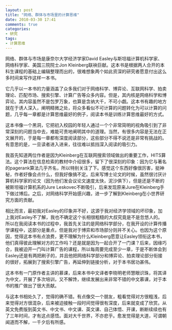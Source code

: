 ```yaml
---
layout: post
title: "网络、群体与市场里的计算思维"
date: 2010-03-30 17:41
comments: true
categories: 
- 研究
tags:
- 计算思维
---
```



网络、群体与市场是康奈尔大学经济学家David Easley与斯坦福计算机科学家、网络科学家、美国三院院士Jon Kleinberg联袂巨献。这本书是根据两人合开的本科生课程的基础上编辑整理而出的，很难想象两个如此资深的研究者愿意付出这么多时间来写作这样一本书。

它几乎以一本书的力量涵盖了众多我们对于网络科学、博弈论、互联网科学、拍卖理论、匹配市场、搜索引擎、计算广告等众多内容。但是，其内核是网络科学和博弈论。其内容虽然不是包罗万象，也算是含纳大千，不可小觑。这本书有趣的地方就在于诱人深入，阐明精微之处，将众多看似不可计算的问题转化为可以计算的问题，几乎每一章都是计算思维最好的例子，阅读本书是训练计算思维最好的方式。

这本书像一个黑洞，它把初入校园的年轻人通过一个个非常简明的视角吸引到了非常深刻的问题当中去，难能可贵地阐明其中的道理。当然，有很多内容是无法在正文展开的，于是每一章都有深度阅读部分，这些部分不得不说还是非常有挑战的。有意思的是，一旦读者进入进来，往往难以抵挡深入阅读的吸引力。

我首先知道两位作者是因为Kleinberg在互联网搜索领域做出的重要工作，HITS算法。这个算法在信息检索的教材中介绍很多，留下了很深刻的印象：因为它与著名的pagerank算法几乎齐名，所以特别关注了下。感觉这个东西好像很厉害，挺神秘，作者好像会点什么，但我好像搞不定。后来写博士论文的时候，虽然很讨厌计算机科学家的论文（因为他们发会议论文速度太快，泥沙俱下），但是还是不断的被斯坦福计算机系的Jure Leskovec不断吸引，后来发现原来Jure在Kleinberg手下做过博后。之后，对网络科学开始感兴趣，进一步了解到Kleinberg在小世界研究方面的贡献。

相比而言，最初我对Easley的印象并不好，这源于我对经济学领域的坏印象，加上我对Easley不了解，我也不确定这个长相很粗糙的大叔究竟是不是忽悠人的。所以在我阅读本书的过程中，我首先关注的是网络科学部分，在我开设的计算传播学课程中，这部分是重点，但是我对于博弈和市场部分则并不关心。也因为这个原因，觉得这本书有点浪费，更不理解为什么Kleinberg愿意让Easley领衔这本书，他们真得彼此理解对方的工作吗？还是就是因为一起合开了一门课？后来，因缘巧合，我被迫开一门叫计算广告的课程，所以每周要完成至少一章，于是不断体会到Easley还是有两把刷子的，并且他把网络科学部分和博弈论、拍卖理论部分衔接的很好，拓展到了搜索引擎广告，再延伸到链接分析，对于本书居功甚伟。

这本书有一门原作者主讲的慕课，后来本书中文译者李晓明老师慧眼识珠，将其译为中文，开展了多次培训，又不解馋，继续发展出来非常不错的中文慕课，对于本书的推广做出了很大贡献。

与这本书相处久了，觉得的确不错。有点像交一个朋友，粗看觉得对方很粗浅，后来觉得对方很混杂，后来被迫接触一段时间觉得很有深度，后来就变成了欣赏。从英文免费版到英文书、中文书、中文课、英文课、自己体悟、开课，断断续续也有了三年时间，才有这点感悟。面对大千世界，不亦悲乎。愈发觉得是大道，可谓朝闻道而不解，一千夕后有所感。
